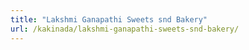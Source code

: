 ```yaml
---
title: "Lakshmi Ganapathi Sweets snd Bakery"
url: /kakinada/lakshmi-ganapathi-sweets-snd-bakery/
---
```

